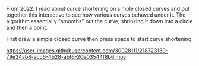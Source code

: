 From 2022. I read about curve shortening on simple closed curves and put together this interactive to see how various curves behaved under it. The algorithm essentially "smooths" out the curve, shrinking it down into a circle and then a point. 

First draw a simple closed curve then press space to start curve shortening. 

https://user-images.githubusercontent.com/30028111/218723139-79e34ab8-acc6-4b28-abf6-20e03544f8b6.mov
